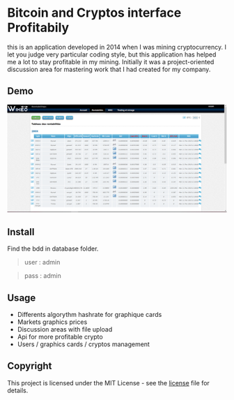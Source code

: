 # Bitcoin and Cryptos interface Profitabily

this is an application developed in 2014 when I was mining cryptocurrency.
I let you judge very particular coding style, but this application has helped me a lot to stay profitable in my mining. 
Initially it was a project-oriented discussion area for mastering work that I had created for my company.

## Demo

<img src="images/demo.gif">

## Install

Find the bdd in database folder.
>user : admin

>pass : admin

## Usage

* Differents algorythm hashrate for graphique cards 
* Markets graphics prices
* Discussion areas with file upload
* Api for more profitable crypto
* Users / graphics cards / cryptos management


## Copyright

This project is licensed under the MIT License - see the [license](LICENSE) file for details.